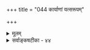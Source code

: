 +++
title = "044 कार्याणां यत्सरूपम्"

+++
<details><summary>मूलम्</summary>

कार्याणां यत्सरूपं किमपि गुणमयं कारणं कापिलोक्तं तत्क्षिप्तं माक्षिकादेः क्रिमिमुखजनिना सूत्रकारैर्द्वितीये ।  
तस्मान्मिथ्यात्मकस्य स्वयमनुपधिकं सत्यमेवास्तु सूतिः सत्योपादानवादे जगदपि न मृषा स्यादितीष्टं त्विदं नः ॥ ४४ ॥
</details>

<details><summary>सर्वाङ्कषटीका - ४४</summary>

जगतो मिथ्यात्वाभ्युपगमेऽपि न तवेष्टसिद्धिरिति वैभवेन प्रदर्शयति – कार्याणामित्यादि । **कार्याणाम्** = जगति दृश्यमानानां बहुविधानां घटपटादीनाम्, गृहारामादीनाम्, भोग्यभोगोपकरणभोगस्थानादीनाम् **सद्रूपम्** =समानस्वरूपवत् **गुणमयम्** = सत्त्वरजस्तमोगुणात्मकम् किमपि **कारणम्** = त्रिगुणात्मकमेव यत्किञ्चित्कारणम् **यत्** =प्रकृत्यात्मकं वस्तु **कापिलोक्तम्** = कपिलोपज्ञसाङ्घतन्त्रप्रोक्तम् ; तत्, सूत्रकारैःः शारीरकमीमांसासूत्रकारैः बादरायणमुनिभिः द्वितीये द्वितीयाध्याये, विशिष्य प्रथमपादे तृतीयाधिकरणे **माक्षिकादेः** = मधुमक्षिकादेः **कृमिमुखजनिना** = कृमिप्रभृतिभ्य उत्पत्तिप्रदर्शनेन **क्षिप्तम्** = निरस्तम् ॥ 

अस्तु तत् । प्रकृते किमायातं तेनेति चेत् — **तस्मात्** = उपादानोपादेययोस्सारूप्यस्य निराकरणात् **अनुपधिकम्** = अविद्याख्योपाधिरहितं **सत्यमेव** = सत्यस्वरूपं ब्रह्मैव **स्वयम्** = इतरापेक्षामन्तरापि स्वस्वरूपेणैव **सूतिः** = उपादानकारणम् **अस्तु** = भवतु । अतश्च मध्ये अविद्याकल्पनं व्यर्थमेव । **तस्य** = सत्यस्य ब्रह्मणः **उपादानवादे** = स्वरूपत एवोपादानत्वकथने **जगदपि** = उपादेयं जगदपि **मृषा** = मिथ्या न स्यात् इति 

457 



चेत्, इदं तु **नः** = अस्माकम् **इष्टम्** = संमतमेव, सिद्धान्ते जगतस्सत्यत्वाङ्गीकारात् । आपाद्यस्य परानिष्टत्वाभावादापादनं व्यर्थमेव । ततश्चाविद्याकल्पनमनुपपन्नम् ॥ 

शारीरकमीमांसापरपर्यायां ब्रह्ममीमांसायाम् आद्येऽध्याये निखिलचेतनाचेतनविलक्षणं ब्रह्मैव जगदुपादानम्, न तु साङ्ख्यप्रोक्तं त्रिगुणात्मकं जडद्रव्यमिति विस्तरेण प्रत्यपादि । तदनन्तरमुक्तार्थदाढर्यायोक्तेऽर्थे स्मृत्यादिविरोधपरिहाराय द्वितीयाध्यायः प्रारब्धः। तत्र प्रथमं सांख्यस्मृतिविरोधपरिहाराय प्रथमपादः प्रावर्तत । तत्प्रसङ्गादेव, कापिलतन्त्रस्य तर्कानुगुणत्वात्, व्यासतन्त्रस्य तर्काननुगुणत्वाच्चाक्षिप्यते - 'न विलक्षणत्वादस्य तथात्वं च शब्दात्' (ब्र.सू. 2-1-4) इत्यादिना तृतीयाधिकरणे । मृदो जातं मृदेव भवति, सुवर्णाज्जातं सुवर्णमेव भवति । एवमुपादानोपादेययोस्साजात्यं दृष्टम् । अतस्त्रिगुणात्मकस्य जगत उपादानमपि त्रिगुणात्मकमेव स्यात् । इदं हि प्रत्यक्षतः प्रतिपन्नं जगत् सुखदुःखमोहात्मकं दृष्टम् । सर्वं हि वस्तुजातं कस्यचिचेतनस्य सुखाय, दुःखाय, मोहाय वा भवतीति सर्वानुभवसिद्धम् । तत्र सुखहेतुः सत्त्वमिति, दुःखहेतुः रज इति, मोहहेतुः तम इति च सांख्यसिद्धान्ते प्रोच्यते, अस्मत्सिद्धान्तसंमतञ्चैतत् । 'सत्त्वं सुखे सञ्जयति' (गी. 13-9) इत्यारभ्य 'रजसस्तु फलं दुःखमज्ञानं तमसः फलं' (गी. 13-16) इत्यादिनाभिहितञ्च । एवं सुखदुःखमोहात्मकस्य जगतः उपादानभूतमपि वस्तु तादृशमेव स्यात् । ब्रह्म तु **निर्गुणम्** = **गुणातीतम्** = त्रिगुणरहितम् । अतः त्रिगुणात्मिका प्रकृतिरेव मायाविद्यादिपदवाच्या जगदुपादानम्, न ब्रह्मेति पूर्वपक्षे- 

सिद्धान्तस्तु - दृश्यते तु (ब्र.सू.2-1-6)। दृश्यते हि लोके विलक्षणयोरप्युपादानोपादेयभावः। बहुलम् - क्रिमिभ्यो माक्षिकादिः, गोमयाद्वृश्चिकादिश्च । श्रुतिरपि ' यथोर्णनाभिः सृजते गृह्णते च यथा पृथिव्यामोषधयस्संभवन्ति । यथा सतः पुरुषात्केशलोमानि तथाक्षरात्संभवतीह विश्वम्' । (मुं.1-1-7) इति । नन्वत्राचेतनांशस्याचेतनांश एवोपादानम्, न त्वचेतनस्य चेतनम्, चेतनस्य वाऽचेतनमिति चेत्, वृश्चिकात् वृश्चिकोत्पत्तिः खलु न्याय्या । गोमयाद्वृश्चिकोत्पत्तिः, क्रिमिभ्यो मधुमक्षिकोत्पत्तिश्च उपादानोपादेययोः समानजातीयत्वस्यापवाद एव । तावन्मात्रं प्रकृते पर्याप्तम् । सारतो वक्तव्यं यदि - वेदान्तिनां तु सर्वमपि जगच्चेतनाचेतनात्मकमेव । यावन्मुक्ति तयोः पृथक्करणं न संभवत्येव । विशिष्य चैतत्सिद्धान्ते चेतनाचेतने द्वे अपि भगवच्छरीरभूते, अपृथक्सिद्धविशेषणभूते । विशिष्टमेवोपादानम्, उपादेयं च । येन केनचिद्रूपेण सालक्षण्यं तु, अन्ततः सत्त्वेन रूपेण सर्वत्र समानम् । सर्वांशे सालक्षण्यं तु कुत्रापि न संभवि । अपि च, तर्कातीते वस्तुनि, लौकिकस्तर्कः न स्पर्धेत । उष्णस्पर्शवतस्तेजसः शीतस्पर्शवदपः प्रत्युपादानत्वमङ्गीकुर्वतां सांख्यानामुपादानोपादेययोस्सालक्षण्यनिर्बन्धो हास्यास्पद एव । तद्वदेव मिथ्याभूतस्य जगत उपादानप्रश्न एव हास्यास्पदः । भ्रान्त्या दृश्यमानस्य सर्पस्योपादानापेक्षा का? तत्रापि ब्रह्मण उपादानत्वसमर्थनं तु विवर्तवादिनामत्यन्तहास्यास्पदम् । अधिकमन्यत्र ॥ 

अत्रेयं समस्या वेदान्तिनाम्- 'सदेव सौम्येदमग्र आसीदेकमेवाद्वितीयम्' (छां.6-2-1) इति श्रुतिः प्रलयकाले सच्छब्दवाच्यं ब्रह्मैकमेवासीदिति वदति । एकम्, एव, अद्वितीयम् इत्यादिपदैः किलेतरनिषेधकैः : तदा ब्रह्म सकलभेदरहितमत एव निर्विशेषमासीदिति गम्यते । तादृशाद्ब्रह्मणः विचित्रमिदं 



458 

बहुविधं जगत् कथं भवेत् ? इति । यद्यप्युत्तरश्रुतिः 'तदैक्षत बहुस्याम्' इति संकल्पमात्रेण जगत्सृष्टिं वदति । वेदान्तसूत्रमपि 'उपसंहारदर्शनान्नेति चेन्न क्षीरवद्धि' (2-1-24 ) 'विकरणत्वान्नेति चेतदुक्तम्' (2- 1-31 ) इति सामग्र्यन्तरं सर्वं निषेधति । परं त्विदं कथमित्येव हैतुकानां बौद्धानामाक्षेपः । ' हन्त ब्रह्मोपदेशोऽयं श्रद्दधानेषु शोभते । वयमश्रद्दधानाः स्मः ये युक्तिं प्रार्थयामहे ॥ ' इत्युपहसन्ति स्म ते वैदिकान् । अतः जगत्सर्वं केवलं कल्पितम्, अत एव भ्रमरूपमिति वक्तव्यम् । यद्यपि परिणामवादमाश्रित्य बीजवृक्षन्यायेन एकस्य बहुभावस्समर्थयितुं शक्यते; परं तु तदा ब्रह्मणो विकारित्वापत्तिः । अतो जगन्मिथ्यात्वमन्तरा ब्रह्मण उपादानत्वं न निर्वोढुं शक्यमिति विवर्तवादिनः ॥ 

1 

सिद्धान्तिनस्तु - तदेतत्, शिरश्शूलपरिहाराय शिरश्छेदायत इति मन्यन्ते । तर्हि कथं निर्वाह इति चेत्, इदमत्र विचारयामो विस्तरात् । 'सदेव' इत्यादिश्रुतेः 'सदेवेदमग्रे एकमेवासीत्' इति, 'इदमग्रे सदेव एकमासीत्' इति द्वेधार्थोऽवर्णि (श्रीभा. – वे . सं ) । प्रथमेऽर्थे जगतस्सत्यत्वं स्पष्टमुक्तं भवति । द्वितीये तु कारणरूपेण सत्यत्वमुक्तं भवति । एवं जगद्ब्रह्मणोरुपादानोपादेयभावं नानाविधैरुपायैः वक्तुं प्रवृत्तेषु खण्डेषु कुत्रापि रज्जुसर्पो वा शुक्तिरजतं वा कुतो न दृष्टान्तीकृतमिति विना पूर्वग्रहं चिन्तनीयम् । न्यग्रोधबीजदृष्टान्तस्तु गाढमालोचनीयः । प्राचीनसंप्रदायोऽपि परिणामवादस्यैवानुकूलः । छान्दोग्यवाक्यकारः अत्रेयब्रह्मनन्दिसंज्ञकः मतद्वयाचार्याणामप्यादरविषयः । तदीयं वाक्यम् ' परिणामस्तु स्याद्दध्यादिवत्' इति मतद्वयेऽपि प्रमाणीक्रीयते । यद्यपि परिणामवादोऽपि विवर्तवादस्यानुकूल एवेति वदति सर्वज्ञात्ममुनिः 'व्यवस्थितेऽस्मिन् परिणामवादे स्वयं समायाति विवर्तवादः' (सं. शा. 2-61) इति । परं तु इदं स्वसिद्धान्ताभिमानादेवेति अग्रे व्यक्तीभवति । सूत्रप्रोक्ते क्षीरदृष्टान्ते विशेषश्च प्रादर्शि श्वेताश्वतरे 'सर्वव्यापिनमात्मानं क्षीरे सर्पिरिवार्पितम् ' ( 1 - 16 ) इति । दध्नि कथञ्चित्प्रत्यभिज्ञायेत क्षीरम्, सर्पिषि तु तादृशी प्रत्यभिज्ञापि न स्वरसतो वर्तते । परं तु दध्यादिवत् स्वरूपपरिणामे विकारित्वापत्तेः कथं वारणम् ? 

इदमत्र द्रष्टव्यम् । तत्रैव ‘एकं बीजं बहुधा यः करोति' (श्वे. 6-12 ) इति एकस्य बहुधाभावे बीजदृष्टान्तो दत्तः । इदञ्च वचनं श्रीशङ्कराचार्यैरपि तदनन्यत्वाधिकरण एवोदाहारि । परिदृश्यमानं स्थूलं द्रव्यं न बीजपदस्यार्थः, यतो मूषिकाघातात्, भ्रष्टाद्वा तस्मान्नाङ्करमुद्भवति । किन्तु परिदृश्यमानस्थूलद्रव्याधिष्ठानकम् अतीन्द्रियं सूक्ष्मचैतन्यमेव बीजपदार्थः । तस्मादेकस्मादेव शतशः सहस्रशश्च बीजानि कालान्तर आविर्भवन्ति । बीजपदार्थभूतचैतन्यविशेषः सावयवः, उत निरवयवः ? सावयवत्वे किं तदेकदेशावयवादेव बीजान्तरं प्रादुर्भवति, उत सर्वेभ्योऽप्यवयवेभ्यः ? आद्ये एकदेशाज्जातात् बीजाज्जातो वृक्षः कथं पूर्णरूपो भवेत् ? निरवयवत्वे तस्माज्जातेषु बहुषु बीजेषु तद्गतं चैतन्यं कथमेकैकस्मिन्नपि पूर्णं विभक्तं भवेत् । अपूर्णत्वे च तस्मात्पुनः समानं वृक्षान्तरं कथं भवेत् ? कृत्स्नप्रसक्त्यधिकरणपूर्वपक्षस्यायमेव विषयः ॥ 

त्यर्थः 

सिद्धान्तस्तु 'श्रुतेस्तु शब्दमूलत्वात् ' ( ब्र.सू. 2-1-27 ) इति । धर्मिग्राहकप्रमाणसिद्धत्वादि- : । एवं तर्हि 'आत्मनि चैवं विचित्राश्च हि” (2-1-28) इत्यात्मैव दृष्टान्त उक्तः, न तु बीज- 

459 



दृष्टान्तः । कुतः ? इति शङ्का स्यात् । परं तु बीजमप्यतीन्द्रियमित्यनुपदमुक्तम् । एतदपेक्षया आत्मन एव दृष्टान्तत्वं स्वरसमिति तदेवोक्तम् । स्वात्मा हि सर्वेषां स्वप्रकाशप्रत्यक्षसिद्धः । आत्मा चात्यन्तं विचित्रः । 'आश्चर्यवत्पश्यति कश्चिदेनम् आश्चर्यवद्वदति तथैव चान्यः । आश्चर्यवच्चैनमन्यः शृणोति श्रुत्वाप्येनं वेद न चैव कश्चित् ।' (गी. 2-29) इति खलु वर्ण्यते सः । आत्मपदेन सस्यवृक्षाद्यात्मनामपि ग्रहणे निरोद्धा कः ? अतस्स दृष्टान्त एव युक्ततरः ॥ 

न केवलं युक्ततरः, युक्ततम इत्यपि वक्तव्यम् । यतो ब्रह्मण उपादानत्वे प्राप्ता आक्षेपा अनेन दृष्टान्तेनात्यन्तं सुपरिहराः । ब्रह्मण उपादानत्वे ब्रह्मणो विकारित्वप्रसङ्गः । पूर्वरूपोपमर्दपूर्वकोत्तरावस्थाया अभावान्न दोष इति कथञ्चित्तत्परिहारेऽपि ब्रह्मणोऽपुरुषार्थसंबन्धोऽनिवार्यः । हेयप्रत्यनीकत्वकल्याणगुणाकरत्वरूपोभयलिङ्गत्वाद्ब्रह्मणः स दोषो न भवतीति प्रतिपादनेऽपि, कुतो न भवतीति प्रश्नः हृदयान्तराले स्यादेव, यावत् आत्मस्वरूपपरिचयो न भवति लेशतो वा । तदर्थमेवैतद्विषये आत्मैव दृष्टान्तीकृतस्सूत्रकारेण । आत्मनि कीदृशं वैचित्र्यमिति पश्यामः ॥ 

‘आत्मकृतेः’ ‘परिणामात्’ (ब्र. सू. 1-4-26,27) इति सूत्राभ्यां हि परिणामवाद एव सूत्रकारस्य संमत इति स्पष्टम् । एवं सति तदनन्यत्वाधिकरणे स्वोक्तमेव स्वयं खण्डयतीति कथं विश्वसनीयम् ? एतदधिकरणानन्तरमपि उपरितनाधिकरणानि सर्वाण्यपि परिणामवादानुगुणान्येव । किं बहुना ? तदनन्यत्वाधिकरण एवोत्तरसूत्राण्यपि परिणामवादानुबन्धीन्येव । यदि प्रथमसूत्रे विवर्तवादस्सूत्रकारसंमतः, उत्तरग्रन्थस्सर्वोऽपि . विफल एव । सूत्रकारो यद्यपि सविशेषवादपक्षपाती, परन्तु उपनिषदो विवर्तवादपरा इति कथनमप्युपहास्यम् । उपनिषदर्थविचारायैव हि प्रवृत्तमिदं शास्त्रम् । एवं सत्युपनिषदामर्थः कश्चित्तद्विरुद्धः कथं स्यात् ? एवमेव सगुणनिर्गुणवादेऽपि बहु वैपरीत्यं तटस्थानां संमतमेव । अत इदमत्र तत्त्वम् । 

1 

परिणामवादे ब्रह्मणोऽपुरुषार्थसंबन्धदोष आपादिते, तस्य निर्दिष्टमुत्तरम् 'असङ्गो ह्ययं पुरुषः " (बृ.6-3-18) इत्येव । कथमिदमङ्गीकर्तुं शक्यमित्यस्योत्तरम् 'आत्मनि चैवं विचित्राश्च हि' (ब्र. सू. 2-1- 28) इत्येव । किं तत्तादृशं वैचित्र्यमिति चेत्, इदमत्र गाढं चिन्तनीयम् - परिणामवादो हि सत्कार्यवादः उपादानोपादेययोरभेदवादः । अस्मिन् **वादेऽसत्कार्यवादिभिः** = उपादानोपादेययोरत्यन्तं भेदवादिभिः व्यासतीर्थादिभिः महानेको दोष आरोप्यते । यद्युपादानोपादेययोरभेदः, तर्हि ग्रामसारैस्संवर्धितकलमसस्यफलभूतस्य तण्डुलस्य ग्रामसारस्य चाभेदावश्यंभावात्, तादृशतण्डुलनिर्मितान्नभक्षणे पुरीषभक्षणदोषप्रसङ्ग इति । किमत्र प्रामाणिकं समाधानम्? अत्र तान् पृच्छामः - एतद्भीत्या यदि त्यज्यते परिणामवादसंज्ञा, तावतापि कथं दोषः परिहृतो भवेत् ? उभयोर्भेद इति कथनमात्रेण पदार्थानां वस्तुस्थितिः किं परिवर्तिता भवेत् ? 

अहो किलामी विद्वांसः कथं तृप्यन्ति शब्दतः । केवलम्, ह्यर्थदृष्टिर्हि कुतस्तेषां न विद्यते ॥ पूर्वग्रहः स्यात् किं कुर्मः, प्रकृतं स्मर्यतामिह । परिणामो हि विज्ञानसिद्धस्त्यक्तुं न शक्यते ॥ को वा स्यात्परिहारोऽत्र, कथ्यतां सर्वसंमतम् । अत्र वत्स ! न भेतव्यम्, त्वमप्येतद्विचिन्तय ॥ 



I 



460 

एक एव ग्रामसारो नानाविधेभ्यो वृक्षेभ्यः, सस्येभ्यः, लताभ्यश्च दीयते । फलं तु नैकरूपम् । आम्राय दत्तस्सः मधुरफलरूपेण परिणमते । तिक्तनारङ्गाय दत्तस्तु तिक्तफलरूपेण । जम्बीराय दत्तस्तु आम्लफलरूपेण । मल्लिकालतायै दत्तस्तु सुगन्धकुसुमरूपेण । एवमन्यदन्यदपि विचित्रम् । कथमेकमेवैवं बहुधा परिणमते ? प्रत्यभिज्ञा तु कुत्रापि न लेशतोऽपि । परिणामस्तु प्रत्यक्षविज्ञानादिसिद्धिः । इदमेवात्र प्रामाणिकमुत्तरम् - मृदो घटादिरूपेण यथा, न तथात्र ग्रामसारस्य परिणामः ऊहितुमपि शक्यः, तदेवेदमिति लेशतोऽपि प्रत्यभिज्ञायाः कस्याप्यदर्शनात् । अन्वयव्यतिरेकादिसिद्धः परिणामस्तु नापह्नोतुं शक्यः । इदमेवात्र रहस्यम् – एषूपादानोपादेययोर्मध्येऽन्तः विलक्षणाश्चेतना वर्तन्ते । मृद्घटादौ तु चेतनः कुलालः बहिर्वर्तते । अतस्स निमित्तमात्रम् । बीजवृक्षादौ तु स आन्तरः । स्थावरा अपि चेतनविशेषा एवेति वैदिकानां संमतमेव । तेषां चेतनानामेवायं महिमा, यत् स्वस्वस्वभावानुगुणमिन्द्रजालमेव ते कुर्वन्ति । अत एवायं न सामान्यः परिणामः, विलक्षणो विविधः विचित्रश्च परिणामः । अयमेव विवर्त इत्युच्यते वस्तुतः । विरुद्धः, विविधः, विलक्षणः, विचित्रो वा **वर्तः** = विवर्तः । विवर्तवादे हि कारणगता दोषाः गुणा वा कार्ये न संक्रामन्ति, कार्येषु दृश्यमाना विशेषा अपि कारणे न संबध्यन्ते; अथापि उपादानोपादेयभावो न त्यक्तः । एवञ्च यत्र कार्ये न कारणप्रत्यभिज्ञानं तत्र विवर्तः, यत्र च प्रत्यभिज्ञानं स परिणामः । ' समसत्ताकोऽन्यथाभावः परिणामः, विषमसत्ताकोऽन्यथाभावस्तु विवर्तः' इति लक्षणमप्येतदर्थकम्, किन्त्वचतुरश्रम् ॥ 

1 

" 

विवर्तवादस्यात्रैवावकाशो वस्तुतो भवेत् । परिणामो ज्ञानिदृष्ट्या विवर्तो लोकदृष्टितः ॥ सर्वं गतं पूर्वमेव विस्तरेण सयुक्तिकम् । मननं क्रियतां तत्त्वस्थितिं ज्ञात्वा मुहुर्मुहुः ॥ प्रायस्तु पण्डिता एतत् नाङ्गीकुर्युः, यतस्तु ते । बहुदूरं भिन्नमार्गे गताः शब्दपरायणाः ॥ अथापि सत्यमेतत्तु नापह्नोतुं तु शक्यते । प्रदर्शयामोऽत्र दृढं प्रमाणं दुरपह्नवम् ॥ 

श्रीशङ्कराचार्याः सांख्यसिद्धान्तानुवादावसरे 'त्रिगुणं प्रधानं स्वभावेनैव विचित्रेण विकारात्मना विवर्तते' (ब्र.सू. 2-2-1- शं) इति परिणामपदस्थाने विवर्तपदं प्रयुञ्जते । वाचस्पतिमिश्रोऽप्येतदनुमनुते । एतत्पूर्वतनः भर्तृहरिः - ' अनादिनिधनं ब्रह्म शब्दतत्त्वं यदक्षरम् । विवर्ततेऽर्थभावेन' ( वा.प. 1-1) इति, 'शब्दस्य परिणामोऽयमिति न्यायविदो विदुः' (वा. प.ब्र. 121 ) इति च विवर्तपरिणामशब्दौ समानार्थी बहुधा प्रयुक्तवान् । भवभूतिः 'एको रसः करुण एव निमित्तभेदात् भिन्नः पृथक्पृथगिवाश्रयते विवर्तान् । आवर्तबुद्बुदतरङ्गमयान् विकारान्' (उ.रा.च. 3-47 ) इति एकस्मिन्नेव श्लोके एकस्मिन्नेव दृष्टान्ते विकारविवर्तपदे प्रयुङ्क्ते । एवं संप्रतिपन्नाः प्राचीना महाविद्वांसः कथं विवर्तपरिणामपदे पर्यायवत्प्रयुञ्जत इति दिङ्मूढा इव पृच्छन्ति विद्वांसः । 'प्राचीनानां तत्पदयोर्विभिन्नार्थकत्वज्ञानं नासीदिति भाति' इत्यपि कश्चित्साहसिको वदेत् ॥ 

परिणामवादे हि उपादानस्यान्यथाभाव आवश्यकः । अस्तु नामान्यथाभावः का हानिः ? इति धैर्येण स्वीकरोति कुमारिल एव (श्लो. वा. आत्म.) । श्रीमद्रामानुजाचार्या अपि अन्यथाभावे भेदोऽस्तीति प्रदर्श्य ब्रह्मणि दोषप्रसङ्गं वारयन्ति ( ब्र. सू. 2-3-18)। विवर्तवादोऽध्यासवादः, मिथ्यात्व वाद इति नवीनानामेव भ्रमः, न तु प्राचीनानाम् । प्राचीनानां तु स परिणामवाद एव । अत एव श्रुतिसूत्रादिषु कुत्रापि अध्यासवादो 

विवर्तपरिणाम विचारः 

461 



लेशतोऽपि न दृश्यते । श्रीशङ्करानन्तरकालिकस्तु सर्वज्ञात्ममुनिः 'विवर्तवादस्य तु पूर्वभूमिः वेदान्तवादे परिणामवादः । (सं.शा.2-61) इत्युभयोरर्थभेदमाह । एतत्सर्वपरिशीलने पदद्वयमिदं अनुपदमस्मदुक्त एवार्थे आसीत् । श्रीशङ्कराचार्यैः तत्कालदृष्ट्या बौद्धोपच्छन्दनायोक्तस्याशयानभिज्ञैरितरैः विरुद्धार्थकं गृहीतं पूर्ववासनयेति प्रतीयते ॥ 

युक्तं चैतत् । ‘अग्नेरापः’ इत्युक्तमपां अग्न्युपादानकत्वं विस्मृतैतद्वाक्यः को वा विश्वसेत् ? कारणस्याग्नेः कार्येष्वप्सु न हि लेशतोऽपि प्रत्यभिज्ञा संभवति । अत एतादृशस्थले परिणामविशेषवाची विवर्तशब्दः प्रयुज्यते । यत्र प्रत्यभिज्ञा दृश्यते तत्र परिणाम इति कथनात्, ये एकमेव तत्त्वमेतावद्रूपेण परिणमत इति जानन्ति, तेषां दृष्ट्या परिणामः । अत एव सर्वज्ञः बादरायणोऽपि 'परिणामात् ' ( ब्र. सू. 1- 4-27) इत्येवासूत्रयत् । तावन्मात्रमपर्याप्तं मन्यमानः 'आत्मकृतेः' (ब्र.सू. 1-4-26) इति सूत्रं योजन् उक्तमर्थं पोषयति । 

अतश्च ज्ञानिनां दृष्ट्या परिणामः, अज्ञानिनां दृष्ट्या तु विवर्तः । अत एव वाक्यपदीये एतत्पदयोः पर्यायतया प्रयोगः । एवं विवर्तपरिणामयोरतिसन्निहितत्वादेव 'विवर्तवादस्य हि पूर्वभूमिः वेदान्तवादे परिणामवादः । व्यवस्थितेऽस्मिन् परिणामवादे स्वयं समायाति विवर्तवादः' (सं. शा. 2-61) इति वक्तुं प्रारेभिरे । ब्रह्मपरिणामवादे सिद्धे, ब्रह्मणः निर्दोषत्वरक्षणार्थं जगन्मिथ्यावाद आश्रयणीय एवेत्येतेषामनन्तरकालिकानामाशयः । अतश्चोत्तमाधिकारिदृष्ट्या 'सर्वं खल्विदं ब्रह्म' (छां.3-14-1) इति सामानाधिकरण्यम् ‘मृदयं घटः” इतिवदुपादानोपादेयभावप्रयुक्तमवगन्तव्यम् । बाधायां सामानाधिकरण्यादिकं त्वनन्तरकालिकं पूर्वग्रहमूलकमित्यादि अग्रे (बुद्धि. 94-100) विस्तरेण भविष्यति ॥ 

एवमङ्गीकार एव ग्रामसारफलभूततण्डुलनिर्मितान्ने, ग्रामसारस्य रूपरसगन्धादीनामत्यन्त विलक्षणत्वात्, प्रत्यभिज्ञातुमप्यशक्यत्वाच्च दोषाभाव इत्युत्तरं वक्तुं शक्यम् । एतादृशमद्भुतमिन्द्रजालं तत्रस्थजीवात्मनः प्रभावादेवेति आत्मशक्तेर्वैचित्र्यं मनसि कृत्वैव 'आत्मनि चैवं विचित्राश्च हि' इत्युक्तम् । एतादृशो विवर्तवाद एव 'विचित्राश्च हि' इत्यनेनोच्यते । सांख्यमतस्य वेदान्तिमतस्य च ह्ययमेव विशेषः । आद्यमानुमानिककारणतावादि । द्वितीयं तु श्रौतकारणतावादि । जगत्कारणस्यानुमानिकत्वे मानवबुद्धेः प्राधान्यमागच्छति । तस्य श्रौतत्वे तु बुद्ध्यतीतदिव्यप्रज्ञामूलकत्वं जगतः सिद्ध्यति । बौद्धानां वैदिकानाञ्च मध्ये इयमेव मर्यादा । मानवबुद्धेस्सान्त्वनं बुद्ध्यव साध्यं मन्यन्ते बौद्धाः । सर्वथा तन्न संभवीति वैदिकाः । एतदपि मध्यकालिकबौद्धानां वैफल्यसूचकमवगन्तव्यम्। बुद्धस्य नेदमभिमतमित्यादिकमन्यत्र संप्रदर्शयामः । वैदिका अपि सांख्या : आनुमानिकजगत्कारणवादिनः । अत एवोत्तरमीमांसाशास्त्रस्य प्रधानपूर्वपक्षिण इति आमूलाग्रं ब्रह्मसूत्रपरिशीलने स्पष्टं ज्ञायेत ॥ 

वस्तुतस्तु – ‘दृश्यते तु' (ब्र.सू. 2-1-6) इत्यत्रैव विलक्षणयोरप्युपादानोपादेयभावं प्रदर्शयता सूत्रकारेण विवर्तवादोऽवतारितः । तर्हि प्रकारान्तरेणासत्कार्यवाद एवायमित्याक्षेपपरिहाराय ‘असदिति चेन्न' इति समनन्तरसूत्रम् । 'कथमसतस्सज्जायेत' इतिवत् 'सतो वा कथमसज्जायेत', कारणं कार्यं द्वयमपि सदेवेत्युत्तरम् । तर्हि कार्ये दृश्यमानविकारादिकं कारणं ब्रह्म स्पृशेदेवेत्याक्षेपः 'अपीतौ तद्वत्प्रसङ्गात् ' 



462 

इतिसूत्रेण कृतः न स्थूलपरिणामः, किन्तु शरीरशरीरिभावमूलको विलक्षणः परिणामः । अतः कारणं विकारा न स्पृशेयुरिति ' न तु दृष्टान्तभावात्' इतिसूत्रेण प्रादर्शि । कार्यकारणयोर्वैलक्षण्यस्य ' दृश्यते तु' इति दृष्टान्तेनैव समाहितत्वात्, पुनः 'दृष्टान्तभावात्' इति किं विवक्षितमिति शङ्का स्यात् । अतोऽत्र शरीरशरीरिभावदृष्टान्तात्, कार्यगतदोषाणां कारणास्पर्शित्वान्न दोष इति प्रादर्शि भगवद्रामानुजैः । अत एवोच्यतेऽसकृत् - शरीरशरीरिभावे महद्रहस्यं वर्तत इति ॥ 

इतरत् स्वयमेवात्र ज्ञेयं सूक्ष्मदृशा बुधैः । नो चेच्छारीरकस्येदं व्याख्यानं स्यादलं ततः ॥ अथवा समये सर्व स्पष्टं विवृणुमोऽखिलम् । यदि वाञ्छेदन्तरात्मा, तं विना किं भविष्यति । पुनरुक्तिरिवैतत्स्याज्जानीमः, विषयस्तथा । मुहुर्मुहुश्च वक्तव्यं मन्तव्यं च मुहुर्मुहुः ॥ 

किमधिकोक्त्या ? न विलक्षत्वाधिकरणादारभ्य भोक्त्रापत्त्यधिकरणपर्यन्तं प्रकरणं समयं परिणामवाद परमेव । ‘स्याल्लोकवत्' इति सूत्रखण्डः प्राचीनरीत्यैव फेनबुद्बुदतरङ्गन्यायेन श्रीशङ्कराचार्यैर्व्याख्यातः । पुनः ‘भावे चोपलब्धेः' इत्यारभ्य सर्वं सविशेषब्रह्मपरिणामपरमेव । मध्ये तदनन्यत्वसूत्रमेकमेव विवर्तपरं व्याख्यातं चेत्, कथमिदमित्यालोचने सर्वं स्फष्टं स्यात् । अत एव ' सर्वेपिता च ' ' सर्वधर्मोपपत्तेश्च' इत्यादिकं परिशीलयतां सर्वं स्पष्टतमं च स्यात् । किं बहुना ! 'यथा च कारणं ब्रह्म त्रिषु कालेषु न व्यभिचरति, एवं कार्यमपि जगत् त्रिषु कालेषु सत्त्वं न व्यभिचरति ' ( ब्र. सू. 2-1-16शं.) इत्यप्यत्र द्रष्टव्यम् । एवं गाढचिन्तनेन निर्विशेषाद्वैतवादस्य सविशेषाद्वैतवादस्य चान्तरं सुस्पष्टं ज्ञायेत । एवं वादद्वयनिष्ठैस्सर्वैरपि परिशीलने सर्वमपि रहस्यं करबदरायेत ॥ 

पूर्वग्रहस्तु सर्वेषां सहजोऽतीव दुस्त्यजः । परं तु सत्यदृष्ट्यर्थं सर्वं त्याज्यं विवेकिभिः ॥ 

श्रीशङ्कराचार्या अपि वस्तुतस्सविशेषाद्वैतिन एव । 'सर्वपिता च तद्दर्शनात्' (2-1-31) 'सर्वधर्मोपपत्तेश्च' (2-1-36) इति सूत्रद्वयशाङ्करभाष्यं परिशीलनीयम् । विज्ञानविवर्तवादम्, शून्यविवर्तवादं च निरस्य ब्रह्मविवर्तवादं स्थापितवतां हि तेषां बौद्धप्रक्रिया कथं संमता स्यात् । 'वयं न प्रच्छन्नबौद्धाः, बौद्धा एव प्रच्छन्नवैदिकाः” इतिप्रकटणमात्रेण, प्रसक्तो दोषः कथं परिहृतो भवेत् । तेन भयोस्समानाशयत्वं किल दृढीकृतं भवति । एवं सति तद्वा, तादृग्वेति को विशेषः ? वस्तुतस्तु, श्रीशङ्कराचार्याः – परिणामपदस्थाने विवर्तपदं प्रयोज्य स्वाद्भुततपश्शक्त्या परिणामवादं दूषितवतां बौद्धानां बुद्धिं विमोह्य वैदिकमतं स्थापयामासुरित्येव तथ्यं वचः। परं तु बौद्धानामतिप्राबल्यात् स्पष्टं तत्त्वं प्रकटयितुं नाचीकशन्नित्येव परमं सत्यम् । अतश्च- 

आरब्धं श्रीशङ्कराचार्यैः तत्कालानुगुणं हि यत् । तत्पूरितं तु भगवद्रामानुजयतीश्वरैः ॥ इत्येव निर्णयस्साधुर्धीराणां सहजो हितः । अधीराणां तु विषये न किञ्चिद्वक्तुमिश्महे ॥ 

बौद्धाः किल जीवतत्त्वमङ्गीकृत्य ब्रह्मतत्त्वं निराचख्युः । श्रीशङ्कराचार्यास्तु ब्रह्मतत्त्वमङ्गीकृत्य जीवमतिरिक्तं निराचख्युस्तत्कालानुगुणं बौद्धानां कथञ्चित्सान्त्वनाय, ब्रह्मतत्त्वसंरक्षणाय च । एतदर्थमेव वेदे कर्मकाण्डज्ञानकाण्डविभागादिकमपि कृतम् । एवं भर्तृप्रपञ्चादिभिः प्रतिपादिते ब्रह्मपरिणामवादे बौद्धैर्दूषिते सति विवर्तवादप्रदर्शनेन माध्यस्थ्यमिव प्रादर्शयन्नाचार्याः । विवर्तवादे ह्यात्मतत्त्वस्य प्राधान्यमनिवार्यम् । 

463 



एवम् 'सर्वेपिता च' इत्यनेन सर्वशक्तियुक्तत्वाङ्गीकारेण 'आत्मनि चैवम्' इत्युक्तमद्भुतरूपत्वमात्मनः प्रदर्शितं भवति । तदेव ‘विचित्राश्च हि' इति सूत्रखण्डेन विवृतम् । एतच्च वैचित्र्यं सर्वेषां स्वविषयेऽपि सामान्यतोऽनुभवसिद्धम् । आत्मा किल प्रत्यगर्थः शरीरमप्यभिव्याप्याहंप्रत्ययहेतुर्भवतीत्यादिकं पूर्वं (गी. 3) प्रदर्शितम् । एतदेकं पर्याप्तमात्मनो विचित्रतमस्वरूपत्वे । स्थावरजीवात्मनां विषये तु विचित्रपरिणामकारित्वम्, एकरूपस्यैव ग्रामसारस्य विरुद्धविविधविचित्रपरिणामकारित्वात्सर्वैरप्यङ्गीकर्तव्यम् । अतो विवर्तवादस्य लौकिको दृष्टान्तः आत्मैव ॥ 

यद्यप्यत्र ग्रामसारस्यैव हि परिणामः, नात्मनः इत्याशंक्येत, परं त्वियमाशङ्का सर्वत्र समाना । मानवकृतान्यथाभावस्थले स्थूलः परिणामः । सृष्टिसहजपरिणामस्थले तु मध्ये चेतनान्तरस्य सत्त्वात् विवर्त एव । एवं सत्यपि सर्वत्र सर्वशरीरिण एव कार्यत्वं कारणत्वं चेति 'अनेन जीवेनात्मनानुप्रविश्य' इत्युक्तः **परिणामः** =विवर्तः परमात्मपर्यवसाय्येवेति पूर्वमेव (जड. 16) समर्थितम् । ज्ञानिदृष्ट्या विवर्तः परिणाम एवेति ‘परिणामात्' इति सूत्रितम् ॥ 

अतश्च प्रकृत्यधिकरणस्थापितः परिणामो विवर्तरूप एव । अत एव भोक्त्रापत्त्यधिकरणे 'लोकवत्' इति सूत्रखण्डेन श्रीशङ्कराचार्याः प्राचीनक्रमेण समुद्रस्य फेनबुद्बुदतरङ्गपरिणामं प्रदर्श्य सामान्यपरिणामवादं प्रदर्श्य, तदनन्यत्वाधिकरणे परिणामविशेषं विवर्तं स्थापयामासुः । भगवद्रामानुजाशयस्त्वनुपदमेवोक्तः । यतः साक्षात्परिणामवादः ब्रह्मणो विकारित्वापत्त्यादिभिर्बोद्धैर्दूषितः, तेषां सान्त्वनाय परिणामवादमाच्छाद्य विवर्तवादप्रदर्शनेन न केवलं तान् सान्त्वयामासुः, दैवबलेन प्रलोभयामासुरपि वैदिक ब्रह्मोपादानतासिद्धान्तसंरक्षणदृष्ट्या । 

एवं विलक्षणपरिणामरूपविवर्तवादप्रदर्शनेन प्राचीनानां वाक्यकारणां वाक्यस्य 'परिणामस्तु स्याद्दध्यादिवत्' इत्यस्य समन्वयाय क्लेशोऽपि न भवति । अयञ्च वाक्यकारः मतद्वयेऽप्यादरपात्रभूतः । तेन परिणामवाद एवाङ्गीकृतः इति उक्तेन वाक्यखण्डेन ज्ञायते । तत्र च ' क्षीरवद्धि' इति स्थाने 'दध्यादिवत्' इति दधिदृष्टान्तः प्रादर्शि । एतेन प्राचीना अपि महान्तः परिणामवादिन एवेत्यादिकं श्रीभाष्यगूढार्थसंग्रहे साधितं श्रीमत्परकालमहादेशिकैः । एवं परिणामविशेष एव विवर्त इत्यङ्गीकारे बह्वयः समस्याः परिहृता भवेयुः । प्राचीनविदुषामाशयमजानद्भिः श्रीशङ्कराचार्यानन्तरकालिकैर्व्याख्यातृभिस्तु पूर्ववासनयैव जगतो मिथ्यात्वसाधनसौकर्याय विवर्तवादः जगन्मिथ्यात्वसाधक इति भ्रान्त्याऽवाणि । प्राचीनानां भर्तृहरिभवभूतिप्रभृतीनां श्रीशङ्कराचार्याणां च विवर्तवादः न जगन्मिथ्यात्वसाधकोऽभिप्रेतः । अथवा मिथ्यापदं ब्रह्मविलक्षणमिश्रितसत्यपरं वा स्यात्; यतो मिथ्यापदं गंभीरार्थकं प्रदर्शितं पूर्वमेव (जीव ) । भगवद्रामानुजाचार्याणामपि 'प्राणा वै सत्यं तेषा - मेष सत्यम्' (बृ.4-1-20 &4-3-3) इति सत्ये तारतम्यस्य श्रुत्यैव प्रतिपादनात् ब्रह्मतुल्यं सत्यत्वं जगतो न... संमतमित्यपि प्रदर्शितं पूर्वमेव । अतश्च ब्रह्मोपादनतावादे बौद्धैर्दूषिते, तेषां मुखपिधानार्थमेव विवर्तवादोऽदर्शि श्रीशङ्कराचार्यैः । तथैव निर्गुणसगुणभेदसमर्थनादिकमपि । अयमपि विचारः पूर्वसर एव मुक्तौ तारतम्याभावसाधनेन प्रदर्शितः । आहत्य ब्रह्म जगतो विवर्तोपादानमपां वह्निरिवेत्येव युक्ततमः पन्थाः ॥

I 

464 

ब्रह्मण उपादानत्वे एवं विवर्तवादप्रतिपादनेनैका समस्या पर्यहारि । एवमन्यापि काचित्समस्याप्यनेन परिहृता भवति । ब्रह्मणो विकाराभावेऽपि निर्विशेषस्य तस्य जगत्सृष्टौ वा तस्य प्रेरकं किम् ? इति प्रश्ने नास्त्येव ब्रह्म साक्षादुपादानम्, किन्तु साक्षिमात्रं तदिति नव्यविवर्तवादिनः । नैतावता समाधानमुक्तं भवति । निर्विशेषस्य तस्य तदपि न सङ्गच्छत एव । असङ्गोदासीनस्वभावं ब्रह्म साक्षित्वं वा कथं स्वीकुर्यात् ? सान्निध्यमात्रेणैव सर्वं स्वयं प्रचलतीत्यादिसांख्यप्रक्रिया तु सांख्यनिराकरणाधिकरणे बहुधा निरस्तैव । बहुदूरगमनेऽप्यत्र निर्विशेषवादोऽन्ततो निरुत्तर एव ॥ 

1 

सविशेषवादे तु 'हन्ताहमिमाः' इत्यत्रत्यं हन्तेति पदमेवोत्तरं ददाति । 'हन्त हर्षेऽनुकंपायाम्' इति कोशः । मत्तोन्मत्तादीनां नर्तनादिवत् हर्षविशेषात् सृष्टौ प्रवर्तते ब्रह्मेति नवीनाः । अनुकंपयेति श्रीमद्रामानुजाचार्याः । अनुकंपामूलकसंकल्पेनेत्यर्थः । अविद्ययेति जगन्मिथ्यात्ववादिनः । न प्रश्नः, नोत्तरमिति भावः । अत एव स्वाप्नपदार्थसृष्टवत् माययैव जगत्सृष्टिरित्येते वदन्ति । ' ऐक्षत' 'अकामयत' 'ईक्षांचक्रे' इति संकल्पविशेषवाचिपदस्य श्रुतिषु बहुलं सत्त्वेऽपि अविद्यापर्यायमायैव प्रवृत्तिकारणमिति एते वदन्ति । 'इन्द्रो मायाभिः पुरुरूप ईयते' (बृ.4-5-19) इत्यत्राचार्यैरपि **'मायाभिः** = प्रज्ञाभिः' इत्येव व्याख्यातम्, न त्वविद्ययेति । अथापि मायापदस्य मिथ्यार्थकत्वमङ्गीकृत्य तस्य ब्रह्मभिन्नत्वम्, अत एव मिथ्यात्वमित्यादि वर्ण्यते व्याख्यातृभिः । इदमपि बौद्धसंमतसंवृतिपदपरिचयजन्यवासनामूलकमेवेति कुमारिलादयः । वैदिकानां तु जगत् 'आराममस्य पश्यति न तं पश्यति कश्चन' (बृ. 6-3-14 ) इति श्रुत्या भगवदारामरूपम्। **आरामः** = उद्यानम्, अद्भुतकलाकृतिः, भगवद्विभूतिरूपं जगदिति भावः । एतादृशज्ञानं च भक्तिवर्धकमिति 'एतां विभूतिं योगं च मम यो वेत्ति तत्त्वतः । सोऽविकम्प्येन योगेन युज्यते नात्र संशयः । ' ( गी. 10-7) इति स्पष्टमुक्तम् । **(विभूतिः** = वैभवम्) निर्विशेषवादमाश्रित्य एतत्सर्वस्याप्यपलापे प्रकारान्तरेण शून्यवाद एव स्थापितो भवति । अत एव भास्करभाष्योपक्रमे - 'सूत्राभिप्रायसंवृत्त्या स्वाभिप्रायनिवेदनात् । व्याख्यातं यैरिदं सूत्रं व्याख्येयं तन्निवृत्तये ॥' इत्युद्घोषितम् । अनन्तरमपि तत्र तत्र ' स एष माहायानिकः पक्षः' इति बहुषु स्थलेषु निर्दिशति सः ॥ 

एवं जगत् भगवदारामरूपमिति ज्ञानमन्तरा साधकानां द्वंद्वातीतता कथं भवेत् ? हानोपादानादिविभागः वैराग्याभ्यासाय । जगन्मिथ्यात्वज्ञानमप्यत्रोपयुज्येत । पक्वे मनसि अयं विभागः स्वयमेव विगलेत् । अन्यथा हि द्वंद्वातीतता न स्यात् । अत एवानिर्मोक्षप्रसङ्गश्च । अत एव गीतायाम् ' तपस्विभ्योऽधिको योगी ज्ञानिभ्योऽपि मतोऽधिकः । कर्मिभ्यश्चाधिको योगी तस्माद्योगी भवार्जुन ॥ ' ( गी. 6-46) इति **योगी** = भक्तियोगी प्रशस्यते अत एवाचार्यैरपि 'मुक्तिसाधनसामग्र्यां भक्तिरेव गरीयसी' (वि. चू. 6 ) इत्युक्तम् । ज्ञानमार्गस्तु ब्रह्मभावनावताम् आधिकारिकाणामेव, इतरेषां तु ज्ञानमार्गः कैवल्यपर्यवसायी, न ब्रह्मभावपर्यवसायी । अतो भक्तिरेवु पूर्णमोक्ष हेतुरित्यर्थः । अतश्चैतन्मत एव सर्वश्रुतीनां समन्वयः, सर्वजनानां हितसाधनं च ॥ 

ज्ञानमार्गादपि श्रेयान् भक्तिमार्ग इतीत्यपि । समये सप्रमाणं च सविज्ञानं निरूप्यते ॥ 

अतश्च शङ्कराचार्यैरारब्धो विषयस्तु यः । श्रीमद्रामानुजाचार्यैस्समापित इति स्थितम् ॥ 

465 

[दृश्यत्वहेतुकानुमाननिरासः ] 

190. दृश्यत्वात् विश्वमिथ्यावचसि विहतयोऽसिद्धयश्चात्र बह्वयः 

पक्षादेः सिद्ध्यसिद्ध्योर्न हि गतिरितरा, नापि वादाङ्गमीदृक् । मर्यादां लोकसिद्धां विजहत इह ते नापरा सा प्रसिद्ध्येत् 

निर्मर्यादोक्तिमात्रात् जगदपलपतः किं न सत्यं ततस्तत् ॥45॥ 



385 

इतरत्सर्वमेवात्र व्याख्यातॄणां विजृंभणम् । शब्दानां वर्धनं नूनमिति सारस्तु गृह्यताम् ॥ भाषाशास्त्रस्य दृष्ट्या च लोके चानुभवादपि । मिथ्यापदं भवेन्नूनं मिश्रितार्थस्य वाचकम् ॥ भ्रान्तिस्सर्वापि सर्वस्य धर्मिण्यभ्रान्तिरेव हि । सत्येऽस्ति तारतम्यं च तद्दृष्ट्या कथ्यतां तथा ॥ सर्वेषामपि मर्त्यानां दुस्त्याज्या पूर्ववासना । तस्या एव परित्यागात् मर्त्योऽमर्त्यो भवेद्दृढम् ॥ माया न सुलभा जेतुं ऋते विष्णोः समाश्रयात् । यतस्सा वैष्णवीत्येव स्वशब्देनैव गीयते ॥ ४४ ॥
</details>
